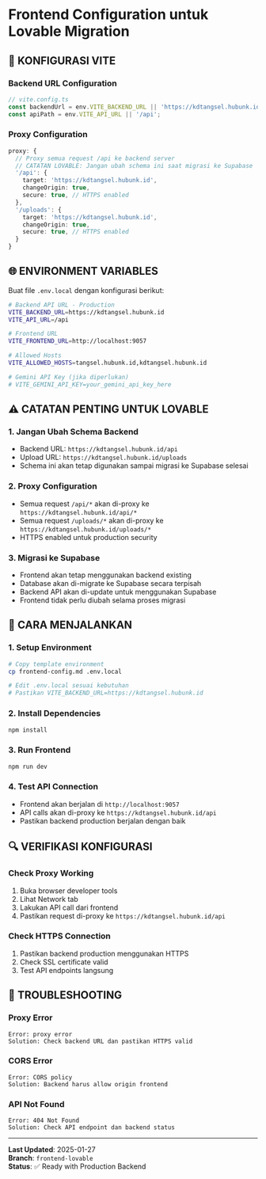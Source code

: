 # Frontend Configuration untuk Lovable Migration

## 🔧 **KONFIGURASI VITE**

### **Backend URL Configuration**
```typescript
// vite.config.ts
const backendUrl = env.VITE_BACKEND_URL || 'https://kdtangsel.hubunk.id';
const apiPath = env.VITE_API_URL || '/api';
```

### **Proxy Configuration**
```typescript
proxy: {
  // Proxy semua request /api ke backend server
  // CATATAN LOVABLE: Jangan ubah schema ini saat migrasi ke Supabase
  '/api': {
    target: 'https://kdtangsel.hubunk.id',
    changeOrigin: true,
    secure: true, // HTTPS enabled
  },
  '/uploads': {
    target: 'https://kdtangsel.hubunk.id',
    changeOrigin: true,
    secure: true, // HTTPS enabled
  }
}
```

## 🌐 **ENVIRONMENT VARIABLES**

Buat file `.env.local` dengan konfigurasi berikut:

```bash
# Backend API URL - Production
VITE_BACKEND_URL=https://kdtangsel.hubunk.id
VITE_API_URL=/api

# Frontend URL
VITE_FRONTEND_URL=http://localhost:9057

# Allowed Hosts
VITE_ALLOWED_HOSTS=tangsel.hubunk.id,kdtangsel.hubunk.id

# Gemini API Key (jika diperlukan)
# VITE_GEMINI_API_KEY=your_gemini_api_key_here
```

## ⚠️ **CATATAN PENTING UNTUK LOVABLE**

### **1. Jangan Ubah Schema Backend**
- Backend URL: `https://kdtangsel.hubunk.id/api`
- Upload URL: `https://kdtangsel.hubunk.id/uploads`
- Schema ini akan tetap digunakan sampai migrasi ke Supabase selesai

### **2. Proxy Configuration**
- Semua request `/api/*` akan di-proxy ke `https://kdtangsel.hubunk.id/api/*`
- Semua request `/uploads/*` akan di-proxy ke `https://kdtangsel.hubunk.id/uploads/*`
- HTTPS enabled untuk production security

### **3. Migrasi ke Supabase**
- Frontend akan tetap menggunakan backend existing
- Database akan di-migrate ke Supabase secara terpisah
- Backend API akan di-update untuk menggunakan Supabase
- Frontend tidak perlu diubah selama proses migrasi

## 🚀 **CARA MENJALANKAN**

### **1. Setup Environment**
```bash
# Copy template environment
cp frontend-config.md .env.local

# Edit .env.local sesuai kebutuhan
# Pastikan VITE_BACKEND_URL=https://kdtangsel.hubunk.id
```

### **2. Install Dependencies**
```bash
npm install
```

### **3. Run Frontend**
```bash
npm run dev
```

### **4. Test API Connection**
- Frontend akan berjalan di `http://localhost:9057`
- API calls akan di-proxy ke `https://kdtangsel.hubunk.id/api`
- Pastikan backend production berjalan dengan baik

## 🔍 **VERIFIKASI KONFIGURASI**

### **Check Proxy Working**
1. Buka browser developer tools
2. Lihat Network tab
3. Lakukan API call dari frontend
4. Pastikan request di-proxy ke `https://kdtangsel.hubunk.id/api`

### **Check HTTPS Connection**
1. Pastikan backend production menggunakan HTTPS
2. Check SSL certificate valid
3. Test API endpoints langsung

## 📝 **TROUBLESHOOTING**

### **Proxy Error**
```
Error: proxy error
Solution: Check backend URL dan pastikan HTTPS valid
```

### **CORS Error**
```
Error: CORS policy
Solution: Backend harus allow origin frontend
```

### **API Not Found**
```
Error: 404 Not Found
Solution: Check API endpoint dan backend status
```

---

**Last Updated**: 2025-01-27  
**Branch**: `frontend-lovable`  
**Status**: ✅ Ready with Production Backend
